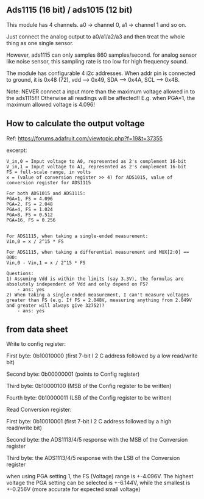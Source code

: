 Ads1115 (16 bit) / ads1015 (12 bit)
---------------------------

This module has 4 channels. a0 -> channel 0, a1 -> channel 1 and so on.

Just connect the analog output to a0/a1/a2/a3 and then treat the whole thing as one single sensor.

However, ads1115 can only samples 860 samples/second. for analog sensor like noise sensor, this sampling rate is too low for high frequency sound. 

The module has configurable 4 i2c addresses.
When addr pin is connected to ground, it is 0x48 (72), 
vdd --> 0x49, 
SDA --> 0x4A, 
SCL --> 0x4B.


Note: NEVER connect a input more than the maximum voltage allowed in to the ads1115!!! Otherwise all readings will be affected!!
E.g. when PGA=1, the maximum allowed voltage is 4.096!

How to calculate the output voltage
-----------------------

Ref: https://forums.adafruit.com/viewtopic.php?f=19&t=37355

excerpt:
```
V_in,0 = Input voltage to A0, represented as 2's complement 16-bit
V_in,1 = Input voltage to A1, represented as 2's complement 16-bit
FS = full-scale range, in volts
x = (value of conversion register >> 4) for ADS1015, value of conversion register for ADS1115

For both ADS1015 and ADS1115:
PGA=1, FS = 4.096
PGA=2, FS = 2.048
PGA=4, FS = 1.024
PGA=8, FS = 0.512
PGA=16, FS = 0.256


For ADS1115, when taking a single-ended measurement:
Vin,0 = x / 2^15 * FS

For ADS1115, when taking a differential measurement and MUX[2:0] == 000:
Vin,0 - Vin,1 = x / 2^15 * FS

Questions:
1) Assuming Vdd is within the limits (say 3.3V), the formulas are absolutely independent of Vdd and only depend on FS?
	- ans: yes
2) When taking a single-ended measurement, I can't measure voltages greater than FS (e.g. If FS = 2.048V, measuring anything from 2.049V and greater will always give 32752)?
	- ans: yes
```

from data sheet
----------------------

Write to config register:

First byte: 0b10010000 (first 7-bit I 2 C address
followed by a low read/write bit)

Second byte: 0b00000001 (points to Config register)

Third byte: 0b10000100 (MSB of the Config register
to be written)

Fourth byte: 0b10000011 (LSB of the Config register
to be written)

Read Conversion register:

First byte: 0b10010001 (first 7-bit I 2 C address
followed by a high read/write bit)

Second byte: the ADS1113/4/5 response with the
MSB of the Conversion register

Third byte: the ADS1113/4/5 response with the LSB
of the Conversion register


when using PGA setting 1, the FS (Voltage) range is +-4.096V. 
The highest voltage the PGA setting can be selected is +-6.144V,
while the smallest is +-0.256V (more accurate for expected small voltage)  
